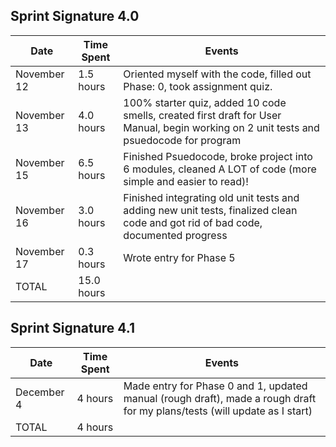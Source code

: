 ## Sprint Signature 4.0

| Date         | Time Spent | Events
|--------------|------------|--------------------
| November 12  | 1.5 hours  | Oriented myself with the code, filled out Phase: 0, took assignment quiz.
| November 13  | 4.0 hours  | 100% starter quiz, added 10 code smells, created first draft for User Manual, begin working on 2 unit tests and psuedocode for program
| November 15  | 6.5 hours  | Finished Psuedocode, broke project into 6 modules, cleaned A LOT of code (more simple and easier to read)!
| November 16  | 3.0 hours  | Finished integrating old unit tests and adding new unit tests, finalized clean code and got rid of bad code, documented progress
| November 17  | 0.3 hours  | Wrote entry for Phase 5
| TOTAL        | 15.0 hours | 


## Sprint Signature 4.1

| Date        | Time Spent | Events
|-------------|------------|--------------------
| December 4  | 4 hours    | Made entry for Phase 0 and 1, updated manual (rough draft), made a rough draft for my plans/tests (will update as I start)
| TOTAL       | 4 hours    | 
